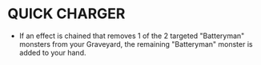 
# QUICK CHARGER

*   If an effect is chained that removes 1 of the 2 targeted "Batteryman" monsters from your Graveyard, the remaining "Batteryman" monster is added to your hand.

  